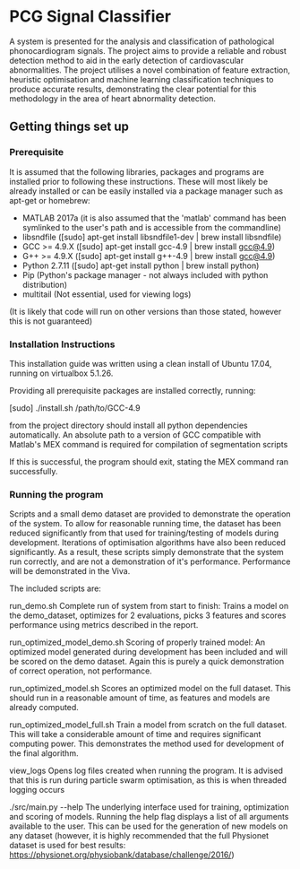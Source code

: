 # PCG Signal Classifier
A system is presented for the analysis and classification of pathological
phonocardiogram signals. The project aims to provide a reliable and robust
detection method to aid in the early detection of cardiovascular abnormalities.
The project utilises a novel combination of feature extraction, heuristic
optimisation and machine learning classification techniques to produce accurate
results, demonstrating the clear potential for this methodology in the area of
heart abnormality detection.

## Getting things set up

### Prerequisite

It is assumed that the following libraries, packages and programs are installed
prior to following these instructions. These will most likely be already
installed or can be easily installed via a package manager such as apt-get or
homebrew:

- MATLAB 2017a (it is also assumed that the 'matlab' command has been symlinked
to the user's path and is accessible from the commandline)
- libsndfile                    ([sudo] apt-get install libsndfile1-dev | brew install libsndfile)
- GCC >= 4.9.X                  ([sudo] apt-get install gcc-4.9 | brew install gcc@4.9)
- G++ >= 4.9.X                  ([sudo] apt-get install g++-4.9 | brew install gcc@4.9)
- Python 2.7.11                 ([sudo] apt-get install python | brew install python)
- Pip (Python's package manager - not always included with python distribution)
- multitail                     (Not essential, used for viewing logs)

(It is likely that code will run on other versions than those stated, however
this is not guaranteed)


### Installation Instructions

This installation guide was written using a clean install of Ubuntu 17.04,
running on virtualbox 5.1.26.

Providing all prerequisite packages are installed correctly, running:

[sudo] ./install.sh /path/to/GCC-4.9

from the project directory should install all python dependencies
automatically. An absolute path to a version of GCC compatible with Matlab's
MEX command is required for compilation of segmentation scripts

If this is successful, the program should exit, stating the MEX command ran
successfully.

### Running the program

Scripts and a small demo dataset are provided to demonstrate the operation of the system.
To allow for reasonable running time, the dataset has been reduced
significantly from that used for training/testing of models during development.
Iterations of optimisation algorithms have also been reduced significantly. As a
result, these scripts simply demonstrate that the system run correctly, and are
not a demonstration of it's performance. Performance will be demonstrated in the Viva.

The included scripts are:

run_demo.sh
Complete run of system from start to finish: Trains a model on the
demo_dataset, optimizes for 2 evaluations, picks 3 features and scores
performance using metrics described in the report.

run_optimized_model_demo.sh 
Scoring of properly trained model: An optimized model generated during
development has been included and will be scored on the demo dataset. Again
this is purely a quick demonstration of correct operation, not performance.

run_optimized_model.sh
Scores an optimized model on the full dataset. This should run in a reasonable
amount of time, as features and models are already computed.

run_optimized_model_full.sh
Train a model from scratch on the full dataset. This will take a considerable
amount of time and requires significant computing power. This demonstrates the
method used for development of the final algorithm.

view_logs
Opens log files created when running the program. It is advised that this is
run during particle swarm optimisation, as this is when threaded logging occurs

./src/main.py --help
The underlying interface used for training, optimization and scoring of models.
Running the help flag displays a list of all arguments available to the user.
This can be used for the generation of new models on any dataset (however, it
is highly recommended that the full Physionet dataset is used for best results:
https://physionet.org/physiobank/database/challenge/2016/)
